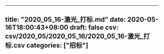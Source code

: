 
---
title: "2020_05_16-激光_打标.md"
date: 2020-05-16T18:00:43+08:00
draft: false
csv: csv/2020_05/2020_05_16/2020_05_16-激光_打标.csv
categories: ["招标"]
---
